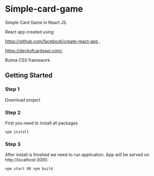 # Simple-card-game
Simple Card Game in React JS.

React app created using 

https://github.com/facebook/create-react-app ,

https://deckofcardsapi.com/,

Bulma CSS framework.

## Getting Started

### Step 1

Download project

### Step 2

First you need to install all packages
```
npm install
```

### Step 3

After install is finished we need to run application.
App will be served on http://localhost:3000.
```
npm start OR npm build
```
